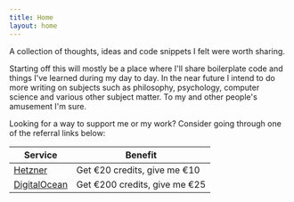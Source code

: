 ```yaml
---
title: Home
layout: home
---
```


A collection of thoughts, ideas and code snippets I felt were worth sharing.

Starting off this will mostly be a place where I'll share boilerplate code and things I've learned during my day to day. In the near future I intend to do more writing on subjects such as philosophy, psychology, computer science and various other subject matter. To my and other people's amusement I'm sure.

Looking for a way to support me or my work? Consider going through one of the referral links below:

| Service | Benefit |
| ------- | --- |
| [Hetzner](https://hetzner.cloud/?ref=8HSHPqBXF9gp) | Get €20 credits, give me €10 |
| [DigitalOcean](https://m.do.co/c/4b00cb7a2ef7) | Get €200 credits, give me €25 |
